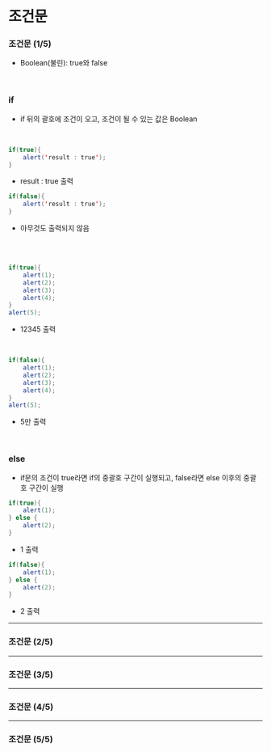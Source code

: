 # 조건문
### 조건문 (1/5)
- Boolean(불린): true와 false
</br>

### if
- if 뒤의 괄호에 조건이 오고, 조건이 될 수 있는 값은 Boolean
</br>

```java
if(true){
    alert('result : true');
}
```
- result : true 출력

```java
if(false){
    alert('result : true');
}
```
- 아무것도 출력되지 않음
</br>
</br>

```java
if(true){
    alert(1);
    alert(2);
    alert(3);
    alert(4);
}
alert(5);
```
- 12345 출력
</br>

```java
if(false){
    alert(1);
    alert(2);
    alert(3);
    alert(4);
}
alert(5);
```
- 5만 출력
</br>

### else
- if문의 조건이 true라면 if의 중괄호 구간이 실행되고, false라면 else 이후의 중괄호 구간이 실행

```java
if(true){
    alert(1);
} else {
    alert(2);
}
```
- 1 출력

```java
if(false){
    alert(1);
} else {
    alert(2);
}
```
- 2 출력

---

### 조건문 (2/5)

---

### 조건문 (3/5)

---

### 조건문 (4/5)

---

### 조건문 (5/5)
